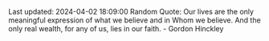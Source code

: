 Last updated: 2024-04-02 18:09:00
Random Quote: Our lives are the only meaningful expression of what we believe and in Whom we believe. And the only real wealth, for any of us, lies in our faith. - Gordon Hinckley